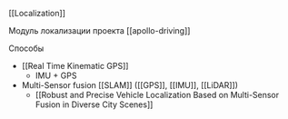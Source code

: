 [[Localization]]

Модуль локализации проекта [[apollo-driving]]

Способы
- [[Real Time Kinematic GPS]]
	- IMU + GPS
- Multi-Sensor fusion [[SLAM]] ([[GPS]], [[IMU]], [[LiDAR]])
	- [[Robust and Precise Vehicle Localization Based on Multi-Sensor Fusion in Diverse City Scenes]]

